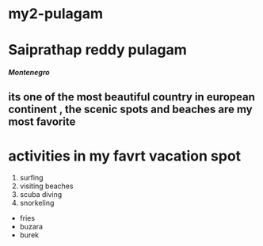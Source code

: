 # my2-pulagam
# Saiprathap reddy pulagam
##### Montenegro
its one of the most beautiful country in **european continent** , the scenic spots and **beaches** are my most favorite
---------------------------------
# activities in my favrt vacation spot
1. surfing
2. visiting beaches
3. scuba diving
4. snorkeling

* fries
* buzara
* burek